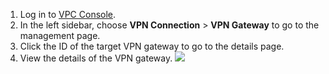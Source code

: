 1. Log in to [VPC Console](https://console.cloud.tencent.com/vpc/vpc?rid=1).
2. In the left sidebar, choose **VPN Connection** > **VPN Gateway** to go to the management page.
3. Click the ID of the target VPN gateway to go to the details page.
4. View the details of the VPN gateway.
 ![](https://main.qcloudimg.com/raw/dd7e278b278798dbe6a9b9c4ea9e7cb9.png)
